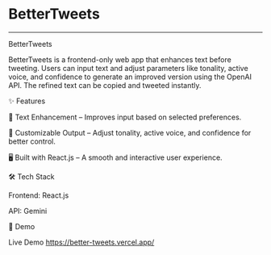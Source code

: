 ﻿# BetterTweets

---

BetterTweets

BetterTweets is a frontend-only web app that enhances text before tweeting. Users can input text and adjust parameters like tonality, active voice, and confidence to generate an improved version using the OpenAI API. The refined text can be copied and tweeted instantly.

✨ Features

🚀 Text Enhancement – Improves input based on selected preferences.

🎨 Customizable Output – Adjust tonality, active voice, and confidence for better control.

🖥️ Built with React.js – A smooth and interactive user experience.


🛠️ Tech Stack

Frontend: React.js

API: Gemini

🚀 Demo

Live Demo https://better-tweets.vercel.app/

